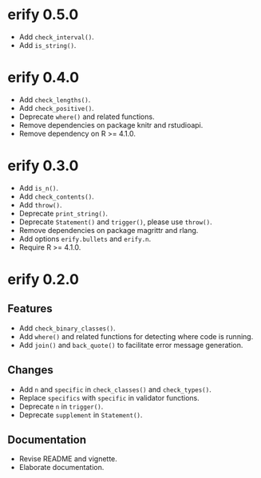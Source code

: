 # erify 0.5.0

* Add `check_interval()`.
* Add `is_string()`.


# erify 0.4.0

* Add `check_lengths()`.
* Add `check_positive()`.
* Deprecate `where()` and related functions.
* Remove dependencies on package knitr and rstudioapi.
* Remove dependency on R >= 4.1.0.


# erify 0.3.0

* Add `is_n()`.
* Add `check_contents()`.
* Add `throw()`.
* Deprecate `print_string()`.
* Deprecate `Statement()` and `trigger()`, please use `throw()`.
* Remove dependencies on package magrittr and rlang.
* Add options `erify.bullets` and `erify.n`.
* Require R >= 4.1.0.


# erify 0.2.0

## Features

* Add `check_binary_classes()`.
* Add `where()` and related functions for detecting where code is running.
* Add `join()` and `back_quote()` to facilitate error message generation.

## Changes

* Add `n` and `specific` in `check_classes()` and `check_types()`.
* Replace `specifics` with `specific` in validator functions.
* Deprecate `n` in `trigger()`.
* Deprecate `supplement` in `Statement()`.

## Documentation

* Revise README and vignette.
* Elaborate documentation.
